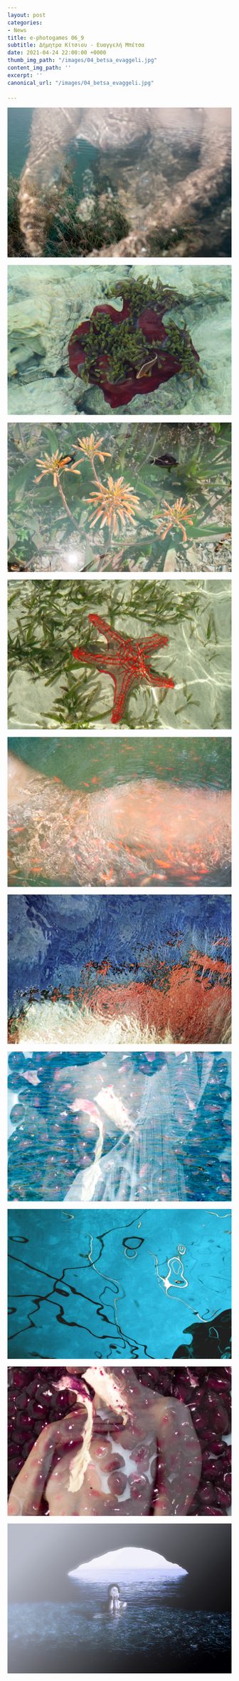```yaml
---
layout: post
categories:
- News
title: e-photogames 06_9
subtitle: Δήμητρα Κίτσιου - Ευαγγελή Μπέτσα
date: 2021-04-24 22:00:00 +0000
thumb_img_path: "/images/04_betsa_evaggeli.jpg"
content_img_path: ''
excerpt: ''
canonical_url: "/images/04_betsa_evaggeli.jpg"

---
```

![](/images/01_kitsiou_dimitra.jpg)

![](/images/02_betsa_evaggeli.jpg)

![](/images/03_kitsiou_dimitra.jpg)

![](/images/04_betsa_evaggeli.jpg)

![](/images/05_kitsiou_dimitra.jpg)

![](/images/06_betsa_evaggeli.jpg)

![](/images/07_kitsiou_dimitra.jpg)

![](/images/08_betsa_evaggeli.jpg)

![](/images/09_kitsiou_dimitra.jpg)

![](/images/10_betsa_evaggeli.jpg)